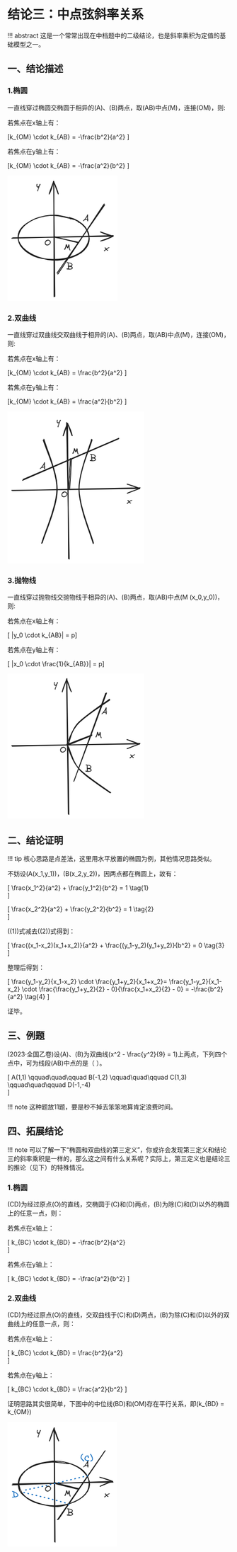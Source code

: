 # 结论三：中点弦斜率关系

!!! abstract
    这是一个常常出现在中档题中的二级结论，也是斜率乘积为定值的基础模型之一。

## 一、结论描述

### 1.椭圆

一直线穿过椭圆交椭圆于相异的\(A\)、\(B\)两点，取\(AB\)中点\(M\)，连接\(OM\)，则:

若焦点在x轴上有：

\[k_{OM} \cdot k_{AB} = -\frac{b^2}{a^2} \]

若焦点在y轴上有：

\[k_{OM} \cdot k_{AB} = -\frac{a^2}{b^2} \]

![3_1](img/3_1.png)

### 2.双曲线

一直线穿过双曲线交双曲线于相异的\(A\)、\(B\)两点，取\(AB\)中点\(M\)，连接\(OM\)，则:

若焦点在x轴上有：

\[k_{OM} \cdot k_{AB} = \frac{b^2}{a^2} \]

若焦点在y轴上有：

\[k_{OM} \cdot k_{AB} = \frac{a^2}{b^2} \]

![3_2](img/3_2.png)

### 3.抛物线

一直线穿过抛物线交抛物线于相异的\(A\)、\(B\)两点，取\(AB\)中点\(M (x_0,y_0)\)，则:

若焦点在x轴上有：

\[ |y_0 \cdot k_{AB}| = p\]

若焦点在y轴上有：

\[ |x_0 \cdot \frac{1}{k_{AB}}| = p\]

![3_3](img/3_3.png)

## 二、结论证明

!!! tip
    核心思路是点差法，这里用水平放置的椭圆为例，其他情况思路类似。

不妨设\(A(x_1,y_1)\)，\(B(x_2,y_2)\)，因两点都在椭圆上，故有：

\[
\frac{x_1^2}{a^2} + \frac{y_1^2}{b^2} = 1 \tag{1}   
\]

\[
\frac{x_2^2}{a^2} + \frac{y_2^2}{b^2} = 1 \tag{2}   
\]

\((1)\)式减去\((2)\)式得到：

\[
\frac{(x_1-x_2)(x_1+x_2)}{a^2} + \frac{(y_1-y_2)(y_1+y_2)}{b^2} = 0 \tag{3}    
\]

整理后得到：

\[
\frac{y_1-y_2}{x_1-x_2} \cdot \frac{y_1+y_2}{x_1+x_2}= \frac{y_1-y_2}{x_1-x_2} \cdot \frac{\frac{y_1+y_2}{2} - 0}{\frac{x_1+x_2}{2} - 0} = -\frac{b^2}{a^2} \tag{4}
\]

证毕。

## 三、例题

(2023·全国乙卷)设\(A\)、\(B\)为双曲线\(x^2 - \frac{y^2}{9} = 1\)上两点，下列四个点中，可为线段\(AB\)中点的是（  ）。

\[
A(1,1) \qquad\quad\qquad B(-1,2) \qquad\quad\qquad C(1,3) \qquad\quad\qquad D(-1,-4)   
\]

!!! note
    这种题放11题，要是秒不掉去笨笨地算肯定浪费时间。

## 四、拓展结论

!!! note
    可以了解一下“椭圆和双曲线的第三定义”，你或许会发现第三定义和结论三的斜率乘积是一样的，那么这之间有什么关系呢？实际上，第三定义也是结论三的推论（见下）的特殊情况。

### 1.椭圆

\(CD\)为经过原点\(O\)的直线，交椭圆于\(C\)和\(D\)两点，\(B\)为除\(C\)和\(D\)以外的椭圆上的任意一点，则：<br>

若焦点在x轴上：

\[
k_{BC} \cdot k_{BD} = -\frac{b^2}{a^2}   
\]

若焦点在y轴上：

\[
k_{BC} \cdot k_{BD} = -\frac{a^2}{b^2} 
\]

### 2.双曲线

\(CD\)为经过原点\(O\)的直线，交双曲线于\(C\)和\(D\)两点，\(B\)为除\(C\)和\(D\)以外的双曲线上的任意一点，则：<br>

若焦点在x轴上：

\[
k_{BC} \cdot k_{BD} = \frac{b^2}{a^2}   
\]

若焦点在y轴上：

\[
k_{BC} \cdot k_{BD} = \frac{a^2}{b^2} 
\]

证明思路其实很简单，下图中的中位线\(BD\)和\(OM\)存在平行关系，即\(k_{BD} = k_{OM}\)

![3_4](img/3_4.png)